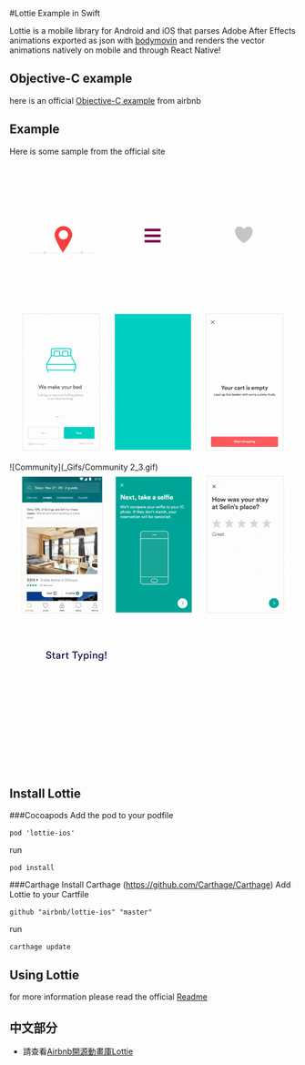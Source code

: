 #Lottie Example in Swift

Lottie is a mobile library for Android and iOS that parses Adobe After Effects animations exported as json with [bodymovin](https://github.com/bodymovin/bodymovin) and renders the vector animations natively on mobile and through React Native!

## Objective-C example
here is an official [Objective-C example](https://github.com/airbnb/lottie-ios) from airbnb

## Example

Here is some sample from the official site

![Example1](_Gifs/Examples1.gif)
![Example2](_Gifs/Examples2.gif)

![Community](_Gifs/Community 2_3.gif)
![Example3](_Gifs/Examples3.gif)

![Abcs](_Gifs/Examples4.gif)

## Install Lottie

###Cocoapods
Add the pod to your podfile
```
pod 'lottie-ios'
```
run
```
pod install
```

###Carthage
Install Carthage (https://github.com/Carthage/Carthage)
Add Lottie to your Cartfile
```
github "airbnb/lottie-ios" "master"
```
run 
```
carthage update
```

## Using Lottie
for more information please read the official [Readme](https://github.com/airbnb/lottie-ios/blob/master/README.md)

## 中文部分
 - 請查看[Airbnb開源動畫庫Lottie](http://ios.devdon.com/?p=241)